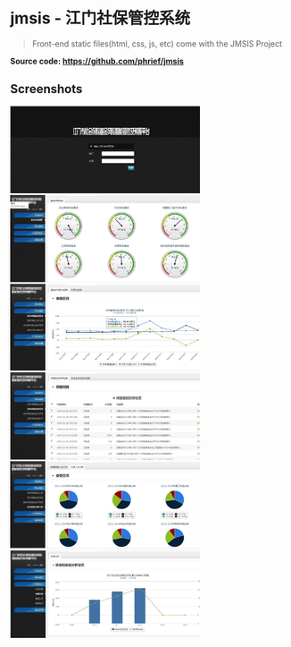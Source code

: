 # jmsis - 江门社保管控系统

> Front-end static files(html, css, js, etc) come with the JMSIS Project

**Source code: <https://github.com/phrief/jmsis>**

## Screenshots

<img width="340" src="01.jpg">
&nbsp;&nbsp;
<img width="340" src="02.jpg">

<img width="340" src="03.jpg">
&nbsp;&nbsp;
<img width="340" src="04.jpg">

<img width="340" src="05.jpg">
&nbsp;&nbsp;
<img width="340" src="06.jpg">
